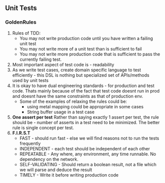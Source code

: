 ## Unit Tests
### GoldenRules
1. Rules of TDD:
    - You may not write production code until you have written a failing unit test
    - You may not write more of a unit test than is sufficient to fail
    - You may not write more production code that is sufficient to pass the currently failing test.
2. Most important aspect of test code is - readability
3. As we write test cases, create domain specific language to test efficiently - this DSL is nothing but specialized set
    of APIs/methods used by unit tests
4. It is okay to have dual engineering standards - for production and test code. Thats mainly because of the fact that
test code doesnt run in prod and doesnt have the same constraints as that of production env.
    - Some of the examples of relaxing the rules could be:
        - using metal mapping could be appropriate in some cases
        - String buffer usage in a test case
5. **One assert per test** Rather than saying exactly 1 assert per test, the rule should be - number of asserts in a
    test need to be minimized. The better rule is single concept per test.
6. **F.I.R.S.T**
    - FAST - should run fast - else we will find reasons not to run the tests frequently
    - INDEPENDENT - each test should be independent of each other
    - REPEATABLE - Any where, any environment, any time runnable. No dependency on the network.
    - SELF-VALIDATING - Should return a boolean result, not a file which we will parse and deduce the result
    - TIMELY - Write it before writing production code
